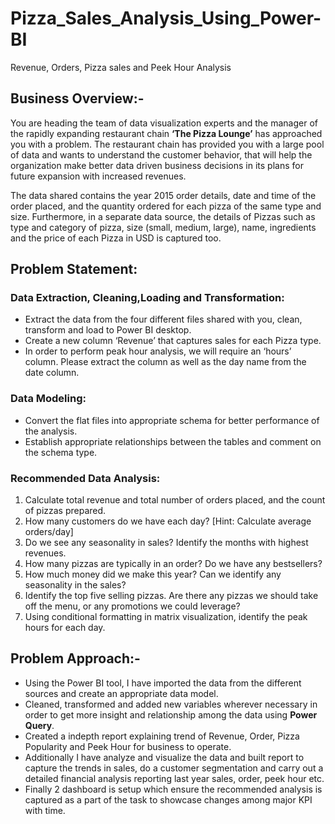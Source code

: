 # Pizza_Sales_Analysis_Using_Power-BI
Revenue, Orders, Pizza sales and Peek Hour Analysis

## Business Overview:- ##

You are heading the team of data visualization experts and the manager of the rapidly expanding restaurant chain **‘The Pizza Lounge’** has approached you with a problem. The restaurant chain has provided you with a large pool of data and wants to understand the customer behavior, that will help the organization make better data driven business decisions in its plans for future expansion with increased revenues. 

The data shared contains the year 2015 order details, date and time of the order placed, and the quantity ordered for each pizza of the same type and size. Furthermore, in a separate data source, the details of Pizzas such as type and category of pizza, size (small, medium, large), name, ingredients and the price of each Pizza in USD is captured too. 

## Problem Statement: ##

### Data Extraction, Cleaning,Loading and Transformation: ###

* Extract the data from the four different files shared with you, clean, transform and load to Power BI desktop.
* Create a new column ‘Revenue’ that captures sales for each Pizza type.
* In order to perform peak hour analysis, we will require an ‘hours’ column. Please extract the column as well as the day name from the date column.


### Data Modeling: ###

* Convert the flat files into appropriate schema for better performance of the analysis. 
* Establish appropriate relationships between the tables and comment on the schema type.


### Recommended Data Analysis: ###

1. Calculate total revenue and total number of orders placed, and the count of pizzas prepared. 
2. How many customers do we have each day? [Hint: Calculate average orders/day]
3. Do we see any seasonality in sales? Identify the months with highest revenues.
4. How many pizzas are typically in an order? Do we have any bestsellers?
5. How much money did we make this year? Can we identify any seasonality in the sales?
6. Identify the top five selling pizzas. Are there any pizzas we should take off the menu, or any promotions we could leverage?
7. Using conditional formatting in matrix visualization, identify the peak hours for each day. 

## Problem Approach:- ##

 * Using the Power BI tool, I have imported the data from the different sources and create an appropriate data model. 
 * Cleaned, transformed and added new variables wherever necessary in order to get more insight and relationship among the data using **Power Query**.
 * Created a indepth report explaining trend of Revenue, Order, Pizza Popularity and Peek Hour for business to operate.
 * Additionally I have analyze and visualize the data and built report to capture the trends in sales, do a customer segmentation and carry out a detailed financial analysis reporting last year sales, order, peek hour etc. 
 * Finally 2 dashboard is setup which ensure the recommended analysis is captured as a part of the task to showcase changes among major KPI with time.
